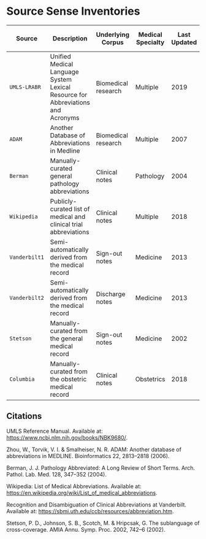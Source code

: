 # Source Sense Inventories

Source | Description | Underlying Corpus | Medical Specialty | Last Updated | Number of Records
--- | --- | --- | --- | --- | ---		
`UMLS-LRABR` | Unified Medical Language System Lexical Resource for Abbreviations and Acronyms | Biomedical research | Multiple | 2019 | 294484
`ADAM` | Another Database of Abbreviations in Medline | Biomedical research | Multiple | 2007 | 94657
`Berman` | Manually-curated general pathology abbreviations | Clinical notes | Pathology | 2004 | 12087
`Wikipedia` | Publicly-curated list of medical and clinical trial abbreviations | Clinical notes | Multiple | 2018 | 2952
`Vanderbilt1` | Semi-automatically derived from the medical record | Sign-out notes | Medicine | 2013 | 2414
`Vanderbilt2` | Semi-automatically derived from the medical record | Discharge notes | Medicine | 2013 | 2090
`Stetson` | Manually-curated from the general medical record | Sign-out notes | Medicine | 2002 | 765
`Columbia` | Manually-curated from the obstetric medical record | Clinical notes | Obstetrics | 2018 | 219

## Citations

UMLS Reference Manual. Available at: https://www.ncbi.nlm.nih.gov/books/NBK9680/.

Zhou, W., Torvik, V. I. & Smalheiser, N. R. ADAM: Another database of abbreviations in MEDLINE. Bioinformatics 22, 2813–2818 (2006).

Berman, J. J. Pathology Abbreviated: A Long Review of Short Terms. Arch. Pathol. Lab. Med. 128, 347–352 (2004).

Wikipedia: List of Medical Abbreviations. Available at: https://en.wikipedia.org/wiki/List_of_medical_abbreviations.

Recognition and Disambiguation of Clinical Abbreviations at Vanderbilt. Available at: https://sbmi.uth.edu/ccb/resources/abbreviation.htm.

Stetson, P. D., Johnson, S. B., Scotch, M. & Hripcsak, G. The sublanguage of cross-coverage. AMIA Annu. Symp. Proc. 2002, 742–6 (2002).

